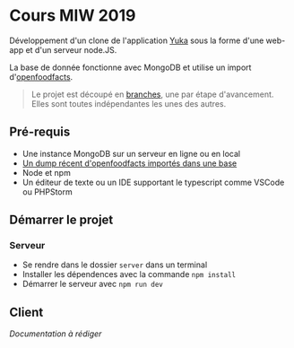 # Cours MIW 2019

Développement d'un clone de l'application [Yuka](https://yuka.io/) sous la forme d'une web-app et d'un serveur node.JS.

La base de donnée fonctionne avec MongoDB et utilise un import d'[openfoodfacts](https://fr.openfoodfacts.org/).

> Le projet est découpé en [branches](https://github.com/Exilz/cours-miw-2019/branches), une par étape d'avancement. Elles sont toutes indépendantes les unes des autres.

## Pré-requis

* Une instance MongoDB sur un serveur en ligne ou en local
* [Un dump récent d'openfoodfacts importés dans une base](https://fr.openfoodfacts.org/data)
* Node et npm
* Un éditeur de texte ou un IDE supportant le typescript comme VSCode ou PHPStorm

## Démarrer le projet

### Serveur

* Se rendre dans le dossier `server` dans un terminal
* Installer les dépendences avec la commande `npm install`
* Démarrer le serveur avec `npm run dev`

## Client

*Documentation à rédiger*